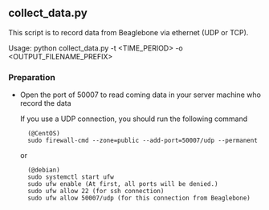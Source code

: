 
## collect\_data.py
This script is to record data from Beaglebone via ethernet (UDP or TCP).

Usage: python collect\_data.py -t  \<TIME\_PERIOD\> -o \<OUTPUT\_FILENAME\_PREFIX\>

### Preparation
- Open the port of 50007 to read coming data in your server machine who record the data

  If you use a UDP connection, you should run the following command

        (@CentOS) 
        sudo firewall-cmd --zone=public --add-port=50007/udp --permanent

  or

        (@debian) 
        sudo systemctl start ufw
        sudo ufw enable (At first, all ports will be denied.)
        sudo ufw allow 22 (for ssh connection)
        sudo ufw allow 50007/udp (for this connection from Beaglebone)
